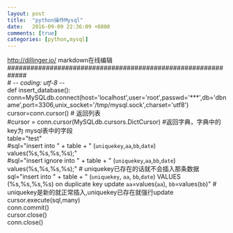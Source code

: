 ```yaml
---
layout: post
title:  "python操作Mysql"
date:   2016-09-09 22:36:09 +0800
comments: [true]
categories: [python,mysql]
---
```

http://dillinger.io/    markdown在线编辑    
    #############################################################  
    # -*- coding: utf-8 -*-  
    def insert_database():  
        conn=MySQLdb.connect(host='localhost',user='root',passwd='***',db='dbname',port=3306,unix_socket='/tmp/mysql.sock',charset='utf8')  
        cursor=conn.cursor()  # 返回列表  
        #cursor = conn.cursor(MySQLdb.cursors.DictCursor)   #返回字典，字典中的key为 mysql表中的字段  
        table="test"  
        #sql="insert into " + table + " (`uniquekey`,`aa`,`bb`,`date`) values(%s,%s,%s,%s);"   
        #sql="insert ignore into " + table + " (`uniquekey`,`aa`,`bb`,`date`) values(%s,%s,%s,%s);" #   uniquekey已存在的话就不会插入那条数据  
        sql="insert into " + table + " (`uniquekey`, `aa`, `bb`,`date`) VALUES (%s,%s,%s,%s) on duplicate key update `aa`=values(`aa`), `bb`=values(`bb`)"  # uniquekey是新的就正常插入,uniquekey已存在就强行update  
        cursor.execute(sql,many)  
        conn.commit()  
        cursor.close()  
        conn.close()  

